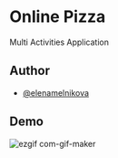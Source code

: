 # Online Pizza

Multi Activities Application


## Author

- [@elenamelnikova](https://github.com/canadianExperience)


## Demo

![ezgif com-gif-maker](https://user-images.githubusercontent.com/45378000/148311309-21dcd1c3-8c30-4cd2-82dc-b4ec378169f4.gif)
